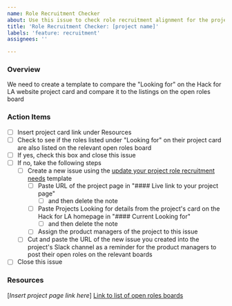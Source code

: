 ```yaml
---
name: Role Recruitment Checker
about: Use this issue to check role recruitment alignment for the project
title: 'Role Recruitment Checker: [project name]'
labels: 'feature: recruitment'
assignees: ''

---
```


### Overview
We need to create a template to compare the "Looking for" on the Hack for LA website project card and compare it to the listings on the open roles board

### Action Items
- [ ] Insert project card link under Resources
- [ ] Check to see if the roles listed under "Looking for" on their project card are also listed on the relevant open roles board
- [ ] If yes, check this box and close this issue
- [ ] If no, take the following steps 
   - [ ] Create a new issue using the [update your project role recruitment needs](https://github.com/hackforla/product-management/issues/new?assignees=&labels=feature%3A+recruitment&template=update-your-project-role-recruitment-needs.md&title=Update+your+project+role+recruitment+needs%3A+%5Bproject+name%5D) template
      - [ ] Paste URL of the project page in "#### Live link to your project page"  
          - [ ] and then delete the note 
      - [ ] Paste Projects Looking for details from the project's card on the Hack for LA homepage in "#### Current Looking for" 
           - [ ] and then delete the note
      - [ ] Assign the product managers of the project to this issue
   - [ ] Cut and paste the URL of the new issue you created into the project's Slack channel as a reminder for the product managers to post their open roles on the relevant boards
- [ ] Close this issue

### Resources
[_Insert project page link here_]
[Link to list of open roles boards](https://github.com/hackforla/communities-of-practice)
